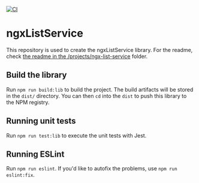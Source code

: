 [![CI](https://github.com/politie/ngx-list-service/actions/workflows/main.yml/badge.svg)](https://github.com/politie/ngx-list-service/actions/workflows/main.yml)

# ngxListService

This repository is used to create the ngxListService library. For the readme, check [the readme in the /projects/ngx-list-service](/projects/ngx-list-service/README.md) folder.

## Build the library

Run `npm run build:lib` to build the project. The build artifacts will be stored in the `dist/` directory. You can then `cd` into the `dist` to push this library to the NPM registry.

## Running unit tests

Run `npm run test:lib` to execute the unit tests with Jest.

## Running ESLint

Run `npm run eslint`. If you'd like to autofix the problems, use `npm run eslint:fix`.
